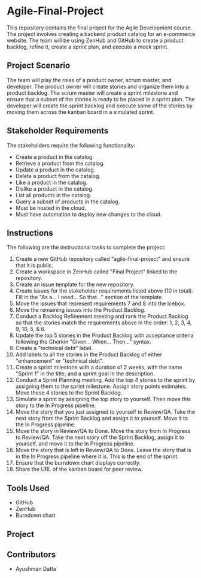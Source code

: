 # Agile-Final-Project

This repository contains the final project for the Agile Development course. The project involves creating a backend product catalog for an e-commerce website. The team will be using ZenHub and GitHub to create a product backlog, refine it, create a sprint plan, and execute a mock sprint. 

## Project Scenario
The team will play the roles of a product owner, scrum master, and developer. The product owner will create stories and organize them into a product backlog. The scrum master will create a sprint milestone and ensure that a subset of the stories is ready to be placed in a sprint plan. The developer will create the sprint backlog and execute some of the stories by moving them across the kanban board in a simulated sprint.

## Stakeholder Requirements
The stakeholders require the following functionality:
- Create a product in the catalog.
- Retrieve a product from the catalog.
- Update a product in the catalog.
- Delete a product from the catalog.
- Like a product in the catalog.
- Dislike a product in the catalog.
- List all products in the catalog.
- Query a subset of products in the catalog.
- Must be hosted in the cloud.
- Must have automation to deploy new changes to the cloud.

## Instructions
The following are the instructional tasks to complete the project:
1. Create a new GitHub repository called "agile-final-project" and ensure that it is public.
2. Create a workspace in ZenHub called "Final Project" linked to the repository.
3. Create an issue template for the new repository.
4. Create issues for the stakeholder requirements listed above (10 in total). Fill in the "As a... I need... So that..." section of the template.
5. Move the issues that represent requirements 7 and 8 into the Icebox.
6. Move the remaining issues into the Product Backlog.
7. Conduct a Backlog Refinement meeting and rank the Product Backlog so that the stories match the requirements above in the order: 1, 2, 3, 4, 9, 10, 5, & 6.
8. Update the top 5 stories in the Product Backlog with acceptance criteria following the Gherkin "Given... When... Then..." syntax.
9. Create a "technical debt" label.
10. Add labels to all the stories in the Product Backlog of either "enhancement" or "technical debt".
11. Create a sprint milestone with a duration of 2 weeks, with the name "Sprint 1" in the title, and a sprint goal in the description.
12. Conduct a Sprint Planning meeting. Add the top 4 stories to the sprint by assigning them to the sprint milestone. Assign story points estimates. Move these 4 stories to the Sprint Backlog.
13. Simulate a sprint by assigning the top story to yourself. Then move this story to the In Progress pipeline.
14. Move the story that you just assigned to yourself to Review/QA. Take the next story from the Sprint Backlog and assign it to yourself. Move it to the In Progress pipeline.
15. Move the story in Review/QA to Done. Move the story from In Progress to Review/QA. Take the next story off the Sprint Backlog, assign it to yourself, and move it to the In Progress pipeline.
16. Move the story that is left in Review/QA to Done. Leave the story that is in the In Progress pipeline where it is. This is the end of the sprint.
17. Ensure that the burndown chart displays correctly.
18. Share the URL of the kanban board for peer review.

## Tools Used
- GitHub
- ZenHub
- Burndown chart

## Project
## Contributors
- Ayushman Datta
